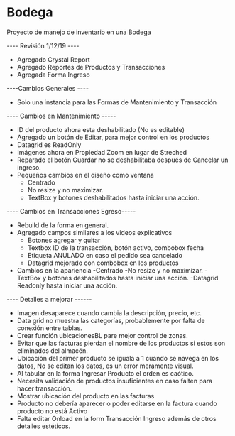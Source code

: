 # Bodega
Proyecto de manejo de inventario en una Bodega

---- Revisión 1/12/19 ----

* Agregado Crystal Report
* Agregado Reportes de Productos y Transacciones
* Agregada Forma Ingreso 

----Cambios Generales ----

* Solo una instancia para las Formas de Mantenimiento y Transacción

---- Cambios en Mantenimiento -----
* ID del producto ahora esta deshabilitado (No es editable)
* Agregado un botón de Editar, para mejor control en los productos
* Datagrid es ReadOnly
* Imágenes ahora en Propiedad Zoom en lugar de Streched
* Reparado el botón Guardar no se deshabilitaba después de Cancelar un ingreso.
* Pequeños cambios en el diseño como ventana 
	- Centrado 
	- No resize y no maximizar.
	- TextBox y botones deshabilitados hasta iniciar una acción.

---- Cambios en Transacciones Egreso-----
* Rebuild de la forma en general.
* Agregado campos similares a los videos explicativos
	- Botones agregar y quitar
	- Textbox ID de la transacción, botón activo, combobox fecha
	- Etiqueta ANULADO en caso el pedido sea cancelado
	- Datagrid mejorado con combobox en los productos
* Cambios en la apariencia
	-Centrado 
	-No resize y no maximizar.
	-TextBox y botones deshabilitados hasta iniciar una acción.
	-Datagrid Readonly hasta iniciar una acción.
	

---- Detalles a mejorar ------
* Imagen desaparece cuando cambia la descripción, precio, etc.
* Data grid no muestra las categorías, probablemente por falta de conexión entre tablas.
* Crear función ubicacionesBL pare mejor control de zonas.
* Evitar que las facturas pierdan el nombre de los productos si estos son eliminados del almacén.
* Ubicación del primer producto se iguala a 1 cuando se navega en los datos, No se editan los datos, es un error meramente visual.
* Al tabular en la forma Ingresar Producto el orden es caótico.
* Necesita validación de productos insuficientes en caso falten para hacer transacción.
* Mostrar ubicación del producto en las facturas
* Producto no debería aparecer o poder editarse en la factura cuando producto no está Activo
* Falta editar Onload en la form Transacción Ingreso además de otros detalles estéticos.


